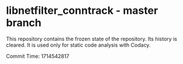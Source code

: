# libnetfilter_conntrack - master branch

This repository contains the frozen state of the repository.
Its history is cleared. It is used only for static code
analysis with Codacy.

Commit Time: 1714542817